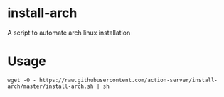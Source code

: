 # install-arch
A script to automate arch linux installation

# Usage
```
wget -O - https://raw.githubusercontent.com/action-server/install-arch/master/install-arch.sh | sh
```
